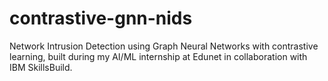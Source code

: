 # contrastive-gnn-nids
Network Intrusion Detection using Graph Neural Networks with contrastive learning, built during my AI/ML internship at Edunet in collaboration with IBM SkillsBuild.
